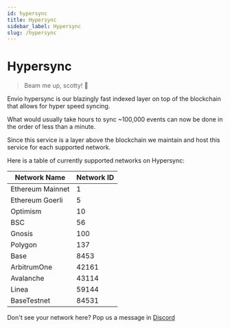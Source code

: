 ```yaml
---
id: hypersync
title: Hypersync
sidebar_label: Hypersync
slug: /hypersync
---
```


# Hypersync

> Beam me up, scotty! 🖖

Envio hypersync is our blazingly fast indexed layer on top of the blockchain that allows for hyper speed syncing.

What would usually take hours to sync ~100,000 events can now be done in the order of less than a minute.

Since this service is a layer above the blockchain we maintain and host this service for each supported network.

Here is a table of currently supported networks on Hypersync:

| Network Name     | Network ID |
| ---------------- | ---------- |
| Ethereum Mainnet | 1          |
| Ethereum Goerli  | 5          |
| Optimism         | 10         |
| BSC              | 56         |
| Gnosis           | 100        |
| Polygon          | 137        |
| Base             | 8453       |
| ArbitrumOne      | 42161      |
| Avalanche        | 43114      |
| Linea            | 59144      |
| BaseTestnet      | 84531      |

Don't see your network here? Pop us a message in [Discord](https://discord.gg/Q9qt8gZ2fX)
